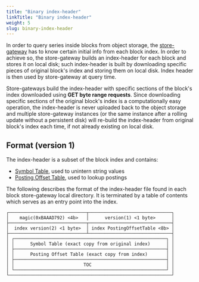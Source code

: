 ```yaml
---
title: "Binary index-header"
linkTitle: "Binary index-header"
weight: 5
slug: binary-index-header
---
```


In order to query series inside blocks from object storage, the [store-gateway](./store-gateway.md) has to know certain initial info from each block index. In order to achieve so, the store-gateway builds an index-header for each block and stores it on local disk; such index-header is built by downloading specific pieces of original block's index and storing them on local disk. Index header is then used by store-gateway at query time.

Store-gateways build the index-header with specific sections of the block's index downloaded using **GET byte range requests**. Since downloading specific sections of the original block's index is a computationally easy operation, the index-header is never uploaded back to the object storage and multiple store-gateway instances (or the same instance after a rolling update without a persistent disk) will re-build the index-header from original block's index each time, if not already existing on local disk.

## Format (version 1)

The index-header is a subset of the block index and contains:

- [Symbol Table](https://github.com/prometheus/prometheus/blob/master/tsdb/docs/format/index.md#symbol-table), used to unintern string values
- [Posting Offset Table](https://github.com/prometheus/prometheus/blob/master/tsdb/docs/format/index.md#postings-offset-table), used to lookup postings

The following describes the format of the index-header file found in each block store-gateway local directory. It is terminated by a table of contents which serves as an entry point into the index.

```
┌─────────────────────────────┬───────────────────────────────┐
│    magic(0xBAAAD792) <4b>   │      version(1) <1 byte>      │
├─────────────────────────────┬───────────────────────────────┤
│  index version(2) <1 byte>  │ index PostingOffsetTable <8b> │
├─────────────────────────────┴───────────────────────────────┤
│ ┌─────────────────────────────────────────────────────────┐ │
│ │      Symbol Table (exact copy from original index)      │ │
│ ├─────────────────────────────────────────────────────────┤ │
│ │      Posting Offset Table (exact copy from index)       │ │
│ ├─────────────────────────────────────────────────────────┤ │
│ │                          TOC                            │ │
│ └─────────────────────────────────────────────────────────┘ │
└─────────────────────────────────────────────────────────────┘
```
